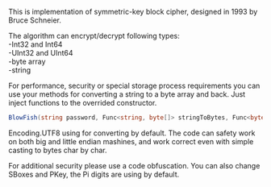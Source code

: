 This is implementation of symmetric-key block cipher, designed in 1993 by Bruce Schneier. 

The algorithm can encrypt/decrypt following types:  
-Int32 and Int64  
-UInt32 and UInt64  
-byte array  
-string  

For performance, security or special storage process requirements you can use your methods for converting a string to a byte array and back. Just inject functions to the overrided constructor.

```csharp
BlowFish(string password, Func<string, byte[]> stringToBytes, Func<byte[], string> bytesToString)
```

Encoding.UTF8 using for converting by default. The code can safety work on both big and little endian mashines, and work correct even with simple casting to bytes char by char.

For additional security please use a code obfuscation. You can also change SBoxes and PKey, the Pi digits are using by default.
